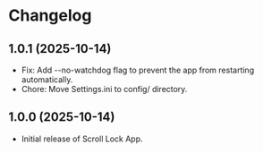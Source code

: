 # Changelog

## 1.0.1 (2025-10-14)

*   Fix: Add --no-watchdog flag to prevent the app from restarting automatically.
*   Chore: Move Settings.ini to config/ directory.

## 1.0.0 (2025-10-14)

*   Initial release of Scroll Lock App.
